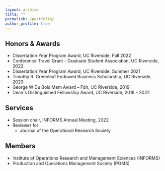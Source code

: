 ```yaml
---
layout: archive
title: ""
permalink: /portfolio/
author_profile: true
---
```


## Honors & Awards
* Dissertation Year Program Award, UC Riverside, Fall 2022
* Conference Travel Grant - Graduate Student Association, UC Riverside, 2022
* Dissertation Year Program Award, UC Riverside, Summer 2021
* Timothy R. Greenleaf Endowed Business Scholarship, UC Riverside, 2020
* George W Du Bois Mem Award – Fdn, UC Riverside, 2019
* Dean's Distinguished Fellowship Award, UC Riverside, 2018 - 2022

## Services
* Session chair, INFORMS Annual Meeting, 2022
* Reviewer for     
    * Journal of the Operational Research Society

## Members
* Institute of Operations Research and Management Sciences (INFORMS)
* Production and Operations Management Society (POMS)
